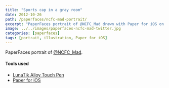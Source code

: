 ```yaml
---
title: "Sports cap in a gray room"
date: 2012-10-26
path: /paperfaces/ncfc-mad-portrait/
excerpt: "PaperFaces portrait of @NCFC_Mad drawn with Paper for iOS on an iPad."
image: ../../images/paperfaces-ncfc-mad-twitter.jpg
categories: [paperfaces]
tags: [portrait, illustration, Paper for iOS]
---
```


PaperFaces portrait of [@NCFC_Mad](https://twitter.com/NCFC_Mad).

#### Tools used

- [LunaTik Alloy Touch Pen](https://www.amazon.com/gp/product/B00821TR7G/ref=as_li_ss_tl?ie=UTF8&tag=mademist-20&linkCode=as2&camp=1789&creative=390957&creativeASIN=B00821TR7G)
- [Paper for iOS](https://paper.bywetransfer.com/)
